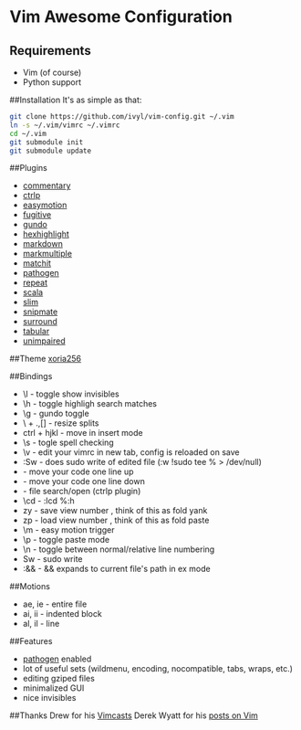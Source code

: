 # Vim Awesome Configuration

## Requirements
* Vim (of course)
* Python support

##Installation
It's as simple as that:

```bash
git clone https://github.com/ivyl/vim-config.git ~/.vim
ln -s ~/.vim/vimrc ~/.vimrc
cd ~/.vim
git submodule init
git submodule update
```

##Plugins
* [commentary](https://github.com/tpope/vim-commentary)
* [ctrlp](https://github.com/kien/ctrlp.vim)
* [easymotion](https://github.com/Lokaltog/vim-easymotion)
* [fugitive](https://github.com/tpope/vim-fugitive)
* [gundo](https://github.com/sjl/gundo.vim)
* [hexhighlight](http://www.vim.org/scripts/script.php?script_id=2937)
* [markdown](https://github.com/tpope/vim-markdown)
* [markmultiple](https://github.com/adinapoli/vim-markmultiple)
* [matchit](http://www.vim.org/scripts/script.php?script_id=39)
* [pathogen](https://github.com/tpope/vim-pathogen)
* [repeat](https://github.com/tpope/vim-repeat)
* [scala](https://github.com/derekwyatt/vim-scala)
* [slim](https://github.com/bbommarito/vim-slim)
* [snipmate](https://github.com/garbas/vim-snipmate)
* [surround](https://github.com/tpope/vim-surround)
* [tabular](https://github.com/godlygeek/tabular)
* [unimpaired](https://github.com/tpope/vim-unimpaired)

##Theme
[xoria256](http://www.vim.org/scripts/script.php?script_id=2140)

##Bindings
* \l - toggle show invisibles
* \h - toggle highligh search matches
* \g - gundo toggle
* \ + \.,\[\] - resize splits
* ctrl + hjkl - move in insert mode
* \s - togle spell checking
* \v - edit your vimrc in new tab, config is reloaded on save
* :Sw - does sudo write of edited file (:w !sudo tee % > /dev/null)
* <C-k> - move your code one line up
* <C-j> - move your code one line down
* <C-p> - file search/open (ctrlp plugin)
* \cd - :lcd %:h
* <nr>zy - save view number <nr>, think of this as fold yank
* <nr>zp - load view number <nr>, think of this as fold paste
* \m<move> - easy motion trigger
* \p - toggle paste mode
* \n - toggle between normal/relative line numbering
* Sw - sudo write
* :&& - && expands to current file's path in ex mode

##Motions
* ae, ie - entire file
* ai, ii - indented block
* al, il - line

##Features
* [pathogen](https://github.com/tpope/vim-pathogen) enabled
* lot of useful sets (wildmenu, encoding, nocompatible, tabs, wraps, etc.)
* editing gziped files
* minimalized GUI
* nice invisibles

##Thanks
Drew for his [Vimcasts](http://vimcasts.org/)
Derek Wyatt for his [posts on Vim](http://www.derekwyatt.org/vim/)
